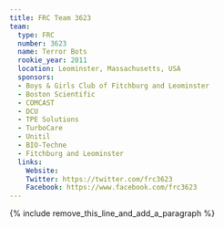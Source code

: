 ```yaml
---
title: FRC Team 3623
team:
  type: FRC
  number: 3623
  name: Terror Bots
  rookie_year: 2011
  location: Leominster, Massachusetts, USA
  sponsors:
  - Boys & Girls Club of Fitchburg and Leominster
  - Boston Scientific
  - COMCAST
  - DCU
  - TPE Solutions
  - TurboCare
  - Unitil
  - BIO-Techne
  - Fitchburg and Leominster
  links:
    Website: 
    Twitter: https://twitter.com/frc3623
    Facebook: https://www.facebook.com/frc3623
---
```


{% include remove_this_line_and_add_a_paragraph %}